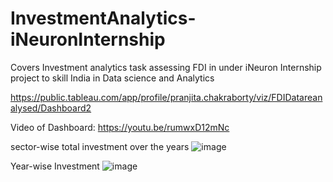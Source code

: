 # InvestmentAnalytics-iNeuronInternship
Covers Investment analytics task assessing FDI in under iNeuron Internship project to skill India in Data science and Analytics

https://public.tableau.com/app/profile/pranjita.chakraborty/viz/FDIDatareanalysed/Dashboard2

Video of Dashboard: https://youtu.be/rumwxD12mNc

sector-wise total investment over the years
![image](https://user-images.githubusercontent.com/92704789/137922858-55050d9f-1c68-43f7-a433-ed46d4c488e3.png)


Year-wise Investment
![image](https://user-images.githubusercontent.com/92704789/137923053-24fd45e1-a0b7-475e-ad33-b16634be3720.png)



